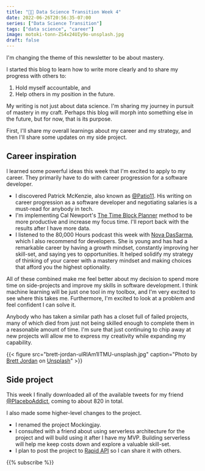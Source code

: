 ```yaml
---
title: "👨‍💻 Data Science Transition Week 4"
date: 2022-06-26T20:56:35-07:00
series: ["Data Science Transition"]
tags: ["data science", "career"]
image: motoki-tonn-ZS4x24UIy9o-unsplash.jpg
draft: false
---
```

I'm changing the theme of this newsletter to be about mastery.

I started this blog to learn how to write more clearly and to share my progress with others to:

1. Hold myself accountable, and
2. Help others in my position in the future.

My writing is not just about data science. I'm sharing my journey in pursuit of mastery in my craft. Perhaps this blog will morph into something else in the future, but for now, that is its purpose.

First, I'll share my overall learnings about my career and my strategy, and then I'll share some updates on my side project.

## Career inspiration

I learned some powerful ideas this week that I'm excited to apply to my career. They primarily have to do with career progression for a software developer.

- I discovered Patrick McKenzie, also known as [@Patio11](https://www.kalzumeus.com/). His writing on career progression as a software developer and negotiating salaries is a must-read for anybody in tech.
- I'm implementing Cal Newport's [The Time Block Planner](https://www.timeblockplanner.com/) method to be more productive and increase my focus time. I'll report back with the results after I have more data.
- I listened to the 80,000 Hours podcast this week with [Nova DasSarma](https://80000hours.org/podcast/episodes/nova-dassarma-information-security-and-ai-systems/), which I also recommend for developers. She is young and has had a remarkable career by having a growth mindset, constantly improving her skill-set, and saying yes to opportunities. It helped solidify my strategy of thinking of your career with a mastery mindset and making choices that afford you the highest optionality.

All of these combined make me feel better about my decision to spend more time on side-projects and improve my skills in software development. I think machine learning will be just one tool in my toolbox, and I'm very excited to see where this takes me. Furthermore, I'm excited to look at a problem and feel confident I can solve it.

Anybody who has taken a similar path has a closet full of failed projects, many of which died from just not being skilled enough to complete them in a reasonable amount of time. I'm sure that just continuing to chip away at new projects will allow me to express my creativity while expanding my capability.

{{< figure src="brett-jordan-ulRlAm1ITMU-unsplash.jpg" caption="Photo by [Brett Jordan](https://unsplash.com/@brett_jordan?utm_source=unsplash&utm_medium=referral&utm_content=creditCopyText) on [Unsplash](https://unsplash.com/s/photos/twitter?utm_source=unsplash&utm_medium=referral&utm_content=creditCopyText)" >}}

## Side project

This week I finally downloaded all of the available tweets for my friend [@PIaceboAddict](https://twitter.com/piaceboaddict?s=21&t=7peYoZttAdENlRzWcdhPnA), coming to about 820 in total.

I also made some higher-level changes to the project.

- I renamed the project Mockingjay.
- I consulted with a friend about using serverless architecture for the project and will build using it after I have my MVP. Building serverless will help me keep costs down and explore a valuable skill-set.
- I plan to post the project to [Rapid API](https://rapidapi.com/) so I can share it with others.

{{% subscribe %}}
